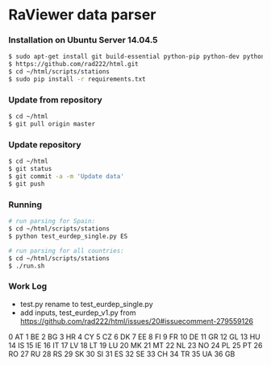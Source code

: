 # RaViewer data parser

### Installation on Ubuntu Server 14.04.5
```sh
$ sudo apt-get install git build-essential python-pip python-dev python-numpy
$ https://github.com/rad222/html.git
$ cd ~/html/scripts/stations
$ sudo pip install -r requirements.txt
```
### Update from repository
```sh
$ cd ~/html
$ git pull origin master
```
### Update repository
```sh
$ cd ~/html
$ git status
$ git commit -a -m 'Update data'
$ git push
```
### Running
```sh
# run parsing for Spain:
$ cd ~/html/scripts/stations
$ python test_eurdep_single.py ES
```

```sh
# run parsing for all countries:
$ cd ~/html/scripts/stations
$ ./run.sh
```

### Work Log
 - test.py rename to test_eurdep_single.py
 - add inputs, test_eurdep_v1.py from https://github.com/rad222/html/issues/20#issuecomment-279559126

 
0 AT
1 BE
2 BG
3 HR
4 CY
5 CZ
6 DK
7 EE
8 FI
9 FR
10 DE
11 GR
12 GL
13 HU
14 IS
15 IE
16 IT
17 LV
18 LT
19 LU
20 MK
21 MT
22 NL
23 NO
24 PL
25 PT
26 RO
27 RU
28 RS
29 SK
30 SI
31 ES
32 SE
33 CH
34 TR
35 UA
36 GB
